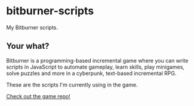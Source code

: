 # bitburner-scripts

My Bitburner scripts.

## Your what?

Bitburner is a programming-based incremental game where you can write scripts in JavaScript to automate gameplay, learn skills, play minigames, solve puzzles and more in a cyberpunk, text-based incremental RPG.

These are the scripts I'm currently using in the game.

[Check out the game repo!](https://github.com/danielyxie/bitburner)
